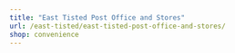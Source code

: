 ```yaml
---
title: "East Tisted Post Office and Stores"
url: /east-tisted/east-tisted-post-office-and-stores/
shop: convenience
---
```

